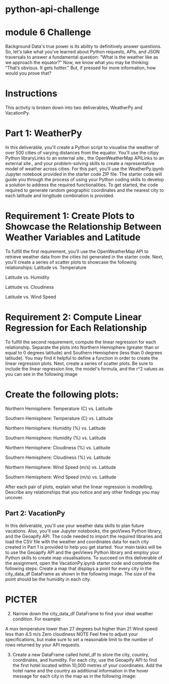 # python-api-challenge
# module 6 Challenge

Background
Data's true power is its ability to definitively answer questions. So, let's take what you've learned about Python requests, APIs, and JSON traversals to answer a fundamental question: "What is the weather like as we approach the equator?"
Now, we know what you may be thinking: “That’s obvious. It gets hotter.” But, if pressed for more information, how would you prove that?

# Instructions
This activity is broken down into two deliverables, WeatherPy and VacationPy.

# Part 1: WeatherPy
In this deliverable, you'll create a Python script to visualise the weather of over 500 cities of varying distances from the equator. You'll use the citipy Python libraryLinks to an external site., the OpenWeatherMap APILinks to an external site., and your problem-solving skills to create a representative model of weather across cities.
For this part, you'll use the WeatherPy.ipynb Jupyter notebook provided in the starter code ZIP file. The starter code will guide you through the process of using your Python coding skills to develop a solution to address the required functionalities.
To get started, the code required to generate random geographic coordinates and the nearest city to each latitude and longitude combination is provided.

# Requirement 1: Create Plots to Showcase the Relationship Between Weather Variables and Latitude
To fulfill the first requirement, you'll use the OpenWeatherMap API to retrieve weather data from the cities list generated in the starter code. Next, you'll create a series of scatter plots to showcase the following relationships:
Latitude vs. Temperature

Latitude vs. Humidity

Latitude vs. Cloudiness

Latitude vs. Wind Speed

# Requirement 2: Compute Linear Regression for Each Relationship
To fulfill the second requirement, compute the linear regression for each relationship. Separate the plots into Northern Hemisphere (greater than or equal to 0 degrees latitude) and Southern Hemisphere (less than 0 degrees latitude). You may find it helpful to define a function in order to create the linear regression plots.
Next, create a series of scatter plots. Be sure to include the linear regression line, the model's formula, and the r^2 values as you can see in the following image

# Create the following plots:

Northern Hemisphere: Temperature (C) vs. Latitude

Southern Hemisphere: Temperature (C) vs. Latitude

Northern Hemisphere: Humidity (%) vs. Latitude

Southern Hemisphere: Humidity (%) vs. Latitude

Northern Hemisphere: Cloudiness (%) vs. Latitude

Southern Hemisphere: Cloudiness (%) vs. Latitude

Northern Hemisphere: Wind Speed (m/s) vs. Latitude

Southern Hemisphere: Wind Speed (m/s) vs. Latitude

After each pair of plots, explain what the linear regression is modelling. Describe any relationships that you notice and any other findings you may uncover.

## Part 2: VacationPy
In this deliverable, you'll use your weather data skills to plan future vacations. Also, you'll use Jupyter notebooks, the geoViews Python library, and the Geoapify API.
The code needed to import the required libraries and load the CSV file with the weather and coordinates data for each city created in Part 1 is provided to help you get started.
Your main tasks will be to use the Geoapify API and the geoViews Python library and employ your Python skills to create map visualisations.
To succeed on this deliverable of the assignment, open the VacationPy.ipynb starter code and complete the following steps:
Create a map that displays a point for every city in the city_data_df DataFrame as shown in the following image. The size of the point should be the humidity in each city.

# PICTER

2. Narrow down the city_data_df DataFrame to find your ideal weather condition. For example:

A max temperature lower than 27 degrees but higher than 21
Wind speed less than 4.5 m/s
Zero cloudiness
NOTE
Feel free to adjust your specifications, but make sure to set a reasonable limit to the number of rows returned by your API requests.

3. Create a new DataFrame called hotel_df to store the city, country, coordinates, and humidity.
For each city, use the Geoapify API to find the first hotel located within 10,000 metres of your coordinates.
Add the hotel name and the country as additional information in the hover message for each city in the map as in the following image:

